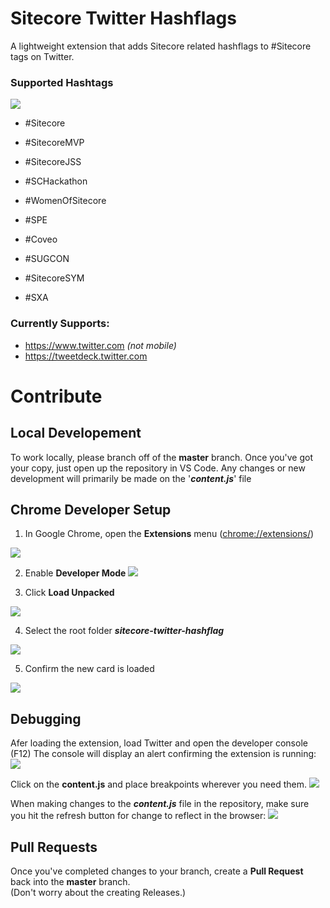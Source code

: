 
# Sitecore Twitter Hashflags

A lightweight extension that adds Sitecore related hashflags to #Sitecore tags on Twitter.

### Supported Hashtags

<img src="https://i.imgur.com/jqQWpwW.png">

  

- #Sitecore

- #SitecoreMVP

- #SitecoreJSS

- #SCHackathon

- #WomenOfSitecore

- #SPE

- #Coveo

- #SUGCON

- #SitecoreSYM

- #SXA

  
### Currently Supports:
- https://www.twitter.com *(not mobile)*
- https://tweetdeck.twitter.com  


# Contribute
## Local Developement
To work locally, please branch off of the **master** branch.
Once you've got your copy, just open up the repository in VS Code.
Any changes or new development will primarily be made on the '***content.js***' file

## Chrome Developer Setup
 1. In Google Chrome, open the **Extensions** menu ([chrome://extensions/](chrome://extensions/))
   <img src="https://i.imgur.com/VRac4gI.png" />
   
 2. Enable **Developer Mode**
	 <img src="https://i.imgur.com/hOjKYem.png" />
 
 3. Click **Load Unpacked**
 <img src="https://i.imgur.com/ZfAdPID.png" />

4. Select the root folder ***sitecore-twitter-hashflag***
<img src="https://i.imgur.com/lWaiVE3.png" />

5. Confirm the new card is loaded
<img src="https://i.imgur.com/hLrWoa0.png" />
 
## Debugging
Afer loading the extension, load Twitter and open the developer console (F12)
The console will display an alert confirming the extension is running:
<img src="https://i.imgur.com/zzDZiNJ.png" />

Click on the **content.js** and place breakpoints wherever you need them.
<img src="https://i.imgur.com/i621jKR.png" />

When making changes to the ***content.js*** file in the repository, make sure you hit the refresh button for change to reflect in the browser:
<img src="https://i.imgur.com/CFbyoJf.png"/>
 
## Pull Requests
Once you've completed changes to your branch, create a **Pull Request** back into the **master** branch.  
(Don't worry about the creating Releases.)